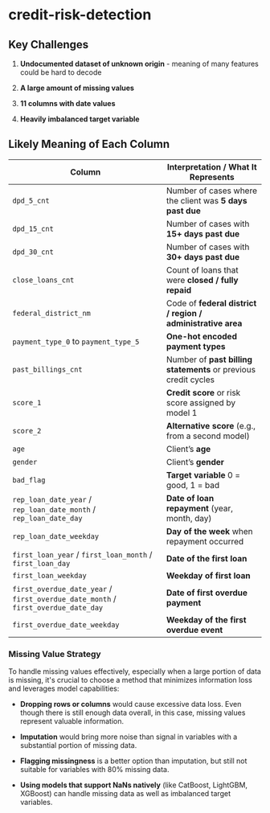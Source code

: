 # credit-risk-detection


##  Key Challenges

1. **Undocumented dataset of unknown origin**  - meaning of many features could be hard to decode

2. **A large amount of missing values**

3. **11 columns with date values**  
  
4. **Heavily imbalanced target variable**
   

## Likely Meaning of Each Column

| Column | Interpretation / What It Represents | 
|---|---|
| `dpd_5_cnt` | Number of cases where the client was **5 days past due** | 
| `dpd_15_cnt` | Number of cases with **15+ days past due** | 
| `dpd_30_cnt` | Number of cases with **30+ days past due** | 
| `close_loans_cnt` | Count of loans that were **closed / fully repaid** | 
| `federal_district_nm` | Code of **federal district / region / administrative area** | 
| `payment_type_0` to `payment_type_5` | **One-hot encoded payment types** | 
| `past_billings_cnt` | Number of **past billing statements** or previous credit cycles | 
| `score_1` | **Credit score** or risk score assigned by model 1 | 
| `score_2` | **Alternative score** (e.g., from a second model) | 
| `age` | Client’s **age** | 
| `gender` | Client’s **gender** |
| `bad_flag` | **Target variable** 0 = good, 1 = bad |
| `rep_loan_date_year` / `rep_loan_date_month` / `rep_loan_date_day` | **Date of loan repayment** (year, month, day) | 
| `rep_loan_date_weekday` | **Day of the week** when repayment occurred | 
| `first_loan_year` / `first_loan_month` / `first_loan_day` | **Date of the first loan**|
| `first_loan_weekday` | **Weekday of first loan** | 
| `first_overdue_date_year` / `first_overdue_date_month` / `first_overdue_date_day` | **Date of first overdue payment** |
| `first_overdue_date_weekday` | **Weekday of the first overdue event** | 

### Missing Value Strategy 

To handle missing values effectively, especially when a large portion of data is missing, it's crucial to choose a method that minimizes information loss and leverages model capabilities:

- **Dropping rows or columns** would cause excessive data loss. Even though there is still enough data overall, in this case, missing values represent valuable information.

- **Imputation** would bring more noise than signal in variables with a substantial portion of missing data.

- **Flagging missingness** is a better option than imputation, but still not suitable for variables with 80% missing data.

- **Using models that support NaNs natively** (like CatBoost, LightGBM, XGBoost) can handle missing data as well as imbalanced target variables.


